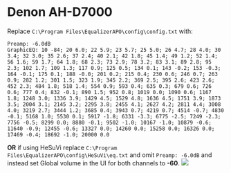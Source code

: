 # Denon AH-D7000
Replace `C:\Program Files\EqualizerAPO\config\config.txt` with:
```
Preamp: -6.0dB
GraphicEQ: 10 -84; 20 6.0; 22 5.9; 23 5.7; 25 5.0; 26 4.7; 28 4.0; 30 3.4; 32 3.0; 35 2.6; 37 2.4; 40 2.1; 42 1.8; 45 1.4; 49 1.2; 52 1.4; 56 1.6; 59 1.7; 64 1.8; 68 2.3; 73 2.9; 78 3.2; 83 3.1; 89 2.8; 95 2.3; 102 1.7; 109 1.3; 117 0.9; 125 0.5; 134 0.1; 143 -0.2; 153 -0.3; 164 -0.1; 175 0.1; 188 -0.0; 201 0.2; 215 0.4; 230 0.6; 246 0.7; 263 0.9; 282 1.2; 301 1.5; 323 1.9; 345 2.2; 369 2.5; 395 2.6; 423 2.6; 452 2.3; 484 1.8; 518 1.4; 554 0.9; 593 0.4; 635 0.3; 679 0.6; 726 0.6; 777 0.4; 832 -0.1; 890 1.5; 952 0.8; 1019 0.0; 1090 0.6; 1167 1.8; 1248 3.0; 1336 3.9; 1429 4.5; 1529 4.8; 1636 4.5; 1751 3.9; 1873 3.5; 2004 3.1; 2145 3.2; 2295 3.8; 2455 4.1; 2627 4.2; 2811 4.4; 3008 4.0; 3219 2.7; 3444 1.2; 3685 0.4; 3943 0.7; 4219 0.7; 4514 -0.7; 4830 -0.1; 5168 1.0; 5530 0.1; 5917 -1.8; 6331 -3.3; 6775 -2.5; 7249 -2.3; 7756 -0.5; 8299 0.0; 8880 -0.1; 9502 -1.0; 10167 -1.0; 10879 -0.6; 11640 -0.9; 12455 -0.6; 13327 0.0; 14260 0.0; 15258 0.0; 16326 0.0; 17469 -0.4; 18692 -1.0; 20000 0.0
```
**OR** if using HeSuVi replace `C:\Program Files\EqualizerAPO\config\HeSuVi\eq.txt` and omit `Preamp: -6.0dB` and instead set Global volume in the UI for both channels to **-60**.
![](https://raw.githubusercontent.com/jaakkopasanen/AutoEq/master/results/Sonoma%20Model%20One/headphoncecom/onear/Denon%20AH-D7000/Denon%20AH-D7000.png)